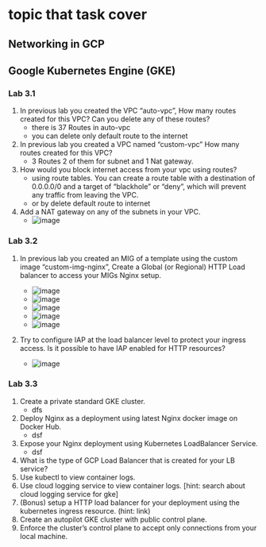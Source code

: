 # topic that task cover
## Networking in GCP
## Google Kubernetes Engine (GKE)


### Lab 3.1
1. In previous lab you created the VPC “auto-vpc”, How many routes created for this VPC? Can you delete any of these routes?
   - there is 37 Routes in auto-vpc 
   - you can delete only default route to the internet
3. In previous lab you created a VPC named “custom-vpc” How many routes created for this VPC?
   - 3 Routes 2 of them for subnet and 1 Nat gateway.
5. How would you block internet access from your vpc using routes?
   - using route tables. You can create a route table with a destination of 0.0.0.0/0 and a target of “blackhole” or “deny”, which will prevent any traffic from leaving the VPC.
   - or by delete default route to internet 
7. Add a NAT gateway on any of the subnets in your VPC.
   - ![image](https://user-images.githubusercontent.com/28235504/213449178-39ec1d6a-cf38-4b2a-91f8-76b143b72849.png)

### Lab 3.2
1. In previous lab you created an MIG of a template using the custom image “custom-img-nginx”, Create a Global (or Regional) HTTP Load balancer to access your MIGs Nginx setup.
   - ![image](https://user-images.githubusercontent.com/28235504/213479392-50ee8183-a97a-432b-aab9-80583b2f1a5a.png)
   - ![image](https://user-images.githubusercontent.com/28235504/213484914-dd290ce8-52fb-47e7-a092-606860785117.png)
   - ![image](https://user-images.githubusercontent.com/28235504/213485206-95b04a43-5145-459c-88d3-6c59d1180166.png)
   - ![image](https://user-images.githubusercontent.com/28235504/213487503-56a5a15e-49d9-4a7b-b0fc-887aca3c043d.png)
   - ![image](https://user-images.githubusercontent.com/28235504/213483418-cd9402eb-35ce-4f72-b51f-3c96a80a1537.png)

3. Try to configure IAP at the load balancer level to protect your ingress access. Is it possible to have IAP enabled for HTTP resources?
   - ![image](https://user-images.githubusercontent.com/28235504/213488341-49a0c797-e7f4-40c1-88ce-d90571fd2008.png)


 


### Lab 3.3
1. Create a private standard GKE cluster.
   - dfs
3. Deploy Nginx as a deployment using latest Nginx docker image on Docker Hub.
   - dsf
5. Expose your Nginx deployment using Kubernetes LoadBalancer Service.
   - dsf
7. What is the type of GCP Load Balancer that is created for your LB service?
8. Use kubectl to view container logs.
9. Use cloud logging service to view container logs. [hint: search about cloud logging service for gke]
10. (Bonus) setup a HTTP load balancer for your deployment using the kubernetes ingress resource. (hint: link)
11. Create an autopilot GKE cluster with public control plane.
12. Enforce the cluster’s control plane to accept only connections from your local machine.
